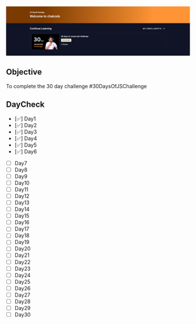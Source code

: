 ![alt text](image.png)

## Objective

To complete the 30 day challenge #30DaysOfJSChallenge

## DayCheck

- [✅] Day1
- [✅] Day2
- [✅] Day3
- [✅] Day4
- [✅] Day5
- [✅] Day6
- [ ] Day7
- [ ] Day8
- [ ] Day9
- [ ] Day10
- [ ] Day11
- [ ] Day12
- [ ] Day13
- [ ] Day14
- [ ] Day15
- [ ] Day16
- [ ] Day17
- [ ] Day18
- [ ] Day19
- [ ] Day20
- [ ] Day21
- [ ] Day22
- [ ] Day23
- [ ] Day24
- [ ] Day25
- [ ] Day26
- [ ] Day27
- [ ] Day28
- [ ] Day29
- [ ] Day30

